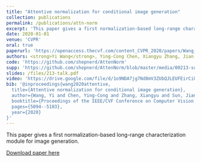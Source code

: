 ```yaml
---
title: "Attentive normalization for conditional image generation"
collection: publications
permalink: /publications/attn-norm
excerpt: 'This paper gives a first normalization-based long-range characterization module for image generation.'
date: 2020-01-01
venue: 'CVPR'
oral: true
paperurl: 'https://openaccess.thecvf.com/content_CVPR_2020/papers/Wang_Attentive_Normalization_for_Conditional_Image_Generation_CVPR_2020_paper.pdf'
authors: <strong>Yi Wang</strong>, Ying-Cong Chen, Xiangyu Zhang, Jian Sun, Jiaya Jia
code: 'https://github.com/shepnerd/AttenNorm'
supp: 'https://github.com/shepnerd/AttenNorm/blob/master/media/00213-supp.pdf'
slides: /files/213-talk.pdf
video: 'https://drive.google.com/file/d/1o9NDA7jg7Nd8mV3ZUbQJLEUFEirCiUi0/view?usp=sharing'
bib: '@inproceedings{wang2020attentive,
  title={Attentive normalization for conditional image generation},
  author={Wang, Yi and Chen, Ying-Cong and Zhang, Xiangyu and Sun, Jian and Jia, Jiaya},
  booktitle={Proceedings of the IEEE/CVF Conference on Computer Vision and Pattern Recognition},
  pages={5094--5103},
  year={2020}
}'
---
```

This paper gives a first normalization-based long-range characterization module for image generation.

[Download paper here](https://openaccess.thecvf.com/content_CVPR_2020/papers/Wang_Attentive_Normalization_for_Conditional_Image_Generation_CVPR_2020_paper.pdf)